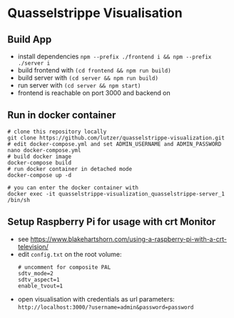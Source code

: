 # Quasselstrippe Visualisation

## Build App

* install dependencies `npm --prefix ./frontend i && npm --prefix ./server i`
* build frontend with `(cd frontend && npm run build)`
* build server with `(cd server && npm run build)`
* run server with `(cd server && npm start)`
* frontend is reachable on port 3000 and backend on 

## Run in docker container

```
# clone this repository locally
git clone https://github.com/lutzer/quasselstrippe-visualization.git
# edit docker-compose.yml and set ADMIN_USERNAME and ADMIN_PASSWORD
nano docker-compose.yml
# build docker image
docker-compose build
# run docker container in detached mode
docker-compose up -d

# you can enter the docker container with
docker exec -it quasselstrippe-visualization_quasselstrippe-server_1 /bin/sh
```

## Setup Raspberry Pi for usage with crt Monitor

* see https://www.blakehartshorn.com/using-a-raspberry-pi-with-a-crt-television/
* edit `config.txt` on the root volume:
  ```
  # uncomment for composite PAL
  sdtv_mode=2
  sdtv_aspect=1
  enable_tvout=1
  ```
* open visualisation with credentials as url parameters: `http://localhost:3000/?username=admin&password=password`

